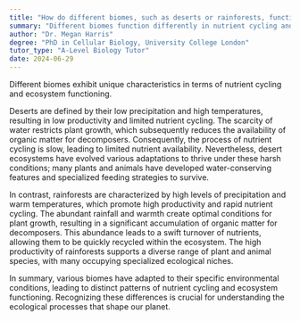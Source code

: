 ```yaml
---
title: "How do different biomes, such as deserts or rainforests, function in nutrient cycling and ecosystem functioning?"
summary: "Different biomes function differently in nutrient cycling and ecosystem functioning."
author: "Dr. Megan Harris"
degree: "PhD in Cellular Biology, University College London"
tutor_type: "A-Level Biology Tutor"
date: 2024-06-29
---
```


Different biomes exhibit unique characteristics in terms of nutrient cycling and ecosystem functioning.

Deserts are defined by their low precipitation and high temperatures, resulting in low productivity and limited nutrient cycling. The scarcity of water restricts plant growth, which subsequently reduces the availability of organic matter for decomposers. Consequently, the process of nutrient cycling is slow, leading to limited nutrient availability. Nevertheless, desert ecosystems have evolved various adaptations to thrive under these harsh conditions; many plants and animals have developed water-conserving features and specialized feeding strategies to survive.

In contrast, rainforests are characterized by high levels of precipitation and warm temperatures, which promote high productivity and rapid nutrient cycling. The abundant rainfall and warmth create optimal conditions for plant growth, resulting in a significant accumulation of organic matter for decomposers. This abundance leads to a swift turnover of nutrients, allowing them to be quickly recycled within the ecosystem. The high productivity of rainforests supports a diverse range of plant and animal species, with many occupying specialized ecological niches.

In summary, various biomes have adapted to their specific environmental conditions, leading to distinct patterns of nutrient cycling and ecosystem functioning. Recognizing these differences is crucial for understanding the ecological processes that shape our planet.
    